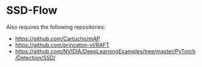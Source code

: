 # SSD-Flow

Also requires the following repositories:
* https://github.com/Cartucho/mAP
* https://github.com/princeton-vl/RAFT
* https://github.com/NVIDIA/DeepLearningExamples/tree/master/PyTorch/Detection/SSD/
